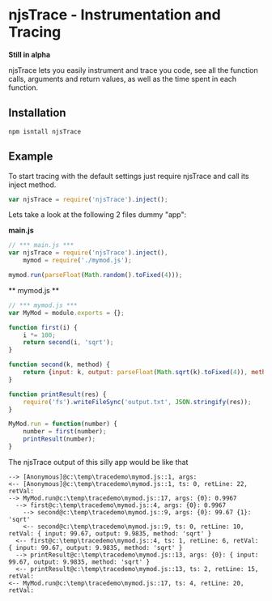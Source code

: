 # njsTrace - Instrumentation and Tracing

**Still in alpha**

njsTrace lets you easily instrument and trace you code, see all the function calls, arguments and return values,
as well as the time spent in each function.

## Installation
`npm isntall njsTrace`

## Example
To start tracing with the default settings just require njsTrace and call its inject method.
```javascript
var njsTrace = require('njsTrace').inject();

```
Lets take a look at the following 2 files dummy "app":


**main.js**
```javascript
// *** main.js ***
var njsTrace = require('njsTrace').inject(),
    mymod = require('./mymod.js');

mymod.run(parseFloat(Math.random().toFixed(4)));
```
** mymod.js **
```javascript
// *** mymod.js ***
var MyMod = module.exports = {};

function first(i) {
    i *= 100;
    return second(i, 'sqrt');
}

function second(k, method) {
    return {input: k, output: parseFloat(Math.sqrt(k).toFixed(4)), method: method};
}

function printResult(res) {
    require('fs').writeFileSync('output.txt', JSON.stringify(res));
}

MyMod.run = function(number) {
    number = first(number);
    printResult(number);
}
```

The njsTrace output of this silly app would be like that
```
--> [Anonymous]@c:\temp\tracedemo\mymod.js::1, args:
<-- [Anonymous]@c:\temp\tracedemo\mymod.js::1, ts: 0, retLine: 22, retVal:
--> MyMod.run@c:\temp\tracedemo\mymod.js::17, args: {0}: 0.9967
  --> first@c:\temp\tracedemo\mymod.js::4, args: {0}: 0.9967
    --> second@c:\temp\tracedemo\mymod.js::9, args: {0}: 99.67 {1}: 'sqrt'
    <-- second@c:\temp\tracedemo\mymod.js::9, ts: 0, retLine: 10, retVal: { input: 99.67, output: 9.9835, method: 'sqrt' }
  <-- first@c:\temp\tracedemo\mymod.js::4, ts: 1, retLine: 6, retVal: { input: 99.67, output: 9.9835, method: 'sqrt' }
  --> printResult@c:\temp\tracedemo\mymod.js::13, args: {0}: { input: 99.67, output: 9.9835, method: 'sqrt' }
  <-- printResult@c:\temp\tracedemo\mymod.js::13, ts: 2, retLine: 15, retVal:
<-- MyMod.run@c:\temp\tracedemo\mymod.js::17, ts: 4, retLine: 20, retVal:
```
